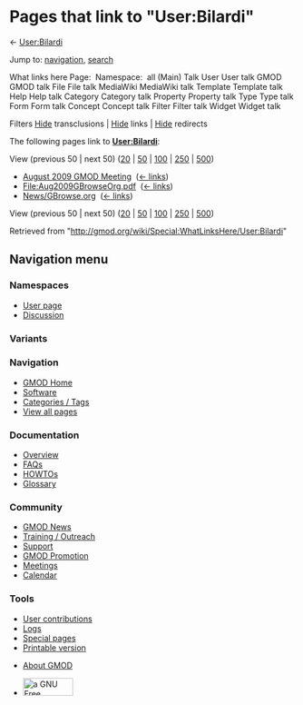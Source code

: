 <div id="mw-page-base" class="noprint">

</div>

<div id="mw-head-base" class="noprint">

</div>

<div id="content" class="mw-body" role="main">

<span id="top"></span>

<div id="mw-js-message" style="display:none;">

</div>



# <span dir="auto">Pages that link to "User:Bilardi"</span>

<div id="bodyContent">

<div id="contentSub">

← [User:Bilardi](/wiki/User:Bilardi "User:Bilardi")

</div>

<div id="jump-to-nav" class="mw-jump">

Jump to: [navigation](#mw-navigation), [search](#p-search)

</div>

<div id="mw-content-text">

What links here Page:  Namespace:  all (Main) Talk User User talk GMOD
GMOD talk File File talk MediaWiki MediaWiki talk Template Template talk
Help Help talk Category Category talk Property Property talk Type Type
talk Form Form talk Concept Concept talk Filter Filter talk Widget
Widget talk

Filters
[Hide](/mediawiki/index.php?title=Special:WhatLinksHere/User:Bilardi&hidetrans=1 "Special:WhatLinksHere/User:Bilardi")
transclusions \|
[Hide](/mediawiki/index.php?title=Special:WhatLinksHere/User:Bilardi&hidelinks=1 "Special:WhatLinksHere/User:Bilardi")
links \|
[Hide](/mediawiki/index.php?title=Special:WhatLinksHere/User:Bilardi&hideredirs=1 "Special:WhatLinksHere/User:Bilardi")
redirects

The following pages link to
**[User:Bilardi](/wiki/User:Bilardi "User:Bilardi")**:

View (previous 50 \| next 50)
([20](/mediawiki/index.php?title=Special:WhatLinksHere/User:Bilardi&limit=20 "Special:WhatLinksHere/User:Bilardi")
\|
[50](/mediawiki/index.php?title=Special:WhatLinksHere/User:Bilardi&limit=50 "Special:WhatLinksHere/User:Bilardi")
\|
[100](/mediawiki/index.php?title=Special:WhatLinksHere/User:Bilardi&limit=100 "Special:WhatLinksHere/User:Bilardi")
\|
[250](/mediawiki/index.php?title=Special:WhatLinksHere/User:Bilardi&limit=250 "Special:WhatLinksHere/User:Bilardi")
\|
[500](/mediawiki/index.php?title=Special:WhatLinksHere/User:Bilardi&limit=500 "Special:WhatLinksHere/User:Bilardi"))

- [August 2009 GMOD
  Meeting](/wiki/August_2009_GMOD_Meeting "August 2009 GMOD Meeting") ‎
  <span class="mw-whatlinkshere-tools">([←
  links](/mediawiki/index.php?title=Special:WhatLinksHere&target=August+2009+GMOD+Meeting "Special:WhatLinksHere"))</span>
- [File:Aug2009GBrowseOrg.pdf](/wiki/File:Aug2009GBrowseOrg.pdf "File:Aug2009GBrowseOrg.pdf")
  ‎ <span class="mw-whatlinkshere-tools">([←
  links](/mediawiki/index.php?title=Special:WhatLinksHere&target=File%3AAug2009GBrowseOrg.pdf "Special:WhatLinksHere"))</span>
- [News/GBrowse.org](/wiki/News/GBrowse.org "News/GBrowse.org") ‎
  <span class="mw-whatlinkshere-tools">([←
  links](/mediawiki/index.php?title=Special:WhatLinksHere&target=News%2FGBrowse.org "Special:WhatLinksHere"))</span>

View (previous 50 \| next 50)
([20](/mediawiki/index.php?title=Special:WhatLinksHere/User:Bilardi&limit=20 "Special:WhatLinksHere/User:Bilardi")
\|
[50](/mediawiki/index.php?title=Special:WhatLinksHere/User:Bilardi&limit=50 "Special:WhatLinksHere/User:Bilardi")
\|
[100](/mediawiki/index.php?title=Special:WhatLinksHere/User:Bilardi&limit=100 "Special:WhatLinksHere/User:Bilardi")
\|
[250](/mediawiki/index.php?title=Special:WhatLinksHere/User:Bilardi&limit=250 "Special:WhatLinksHere/User:Bilardi")
\|
[500](/mediawiki/index.php?title=Special:WhatLinksHere/User:Bilardi&limit=500 "Special:WhatLinksHere/User:Bilardi"))

</div>

<div class="printfooter">

Retrieved from
"<http://gmod.org/wiki/Special:WhatLinksHere/User:Bilardi>"

</div>

<div id="catlinks" class="catlinks catlinks-allhidden">

</div>

<div class="visualClear">

</div>

</div>

</div>

<div id="mw-navigation">

## Navigation menu

<div id="mw-head">



<div id="left-navigation">

<div id="p-namespaces" class="vectorTabs" role="navigation"
aria-labelledby="p-namespaces-label">

### Namespaces

- <span id="ca-nstab-user"><a href="/wiki/User:Bilardi" accesskey="c"
  title="View the user page [c]">User page</a></span>
- <span id="ca-talk"><a
  href="/mediawiki/index.php?title=User_talk:Bilardi&amp;action=edit&amp;redlink=1"
  accesskey="t"
  title="Discussion about the content page [t]">Discussion</a></span>

</div>

<div id="p-variants" class="vectorMenu emptyPortlet" role="navigation"
aria-labelledby="p-variants-label">

### 

### Variants[](#)

<div class="menu">

</div>

</div>

</div>

<div id="right-navigation">





</div>



</div>

</div>

</div>

<div id="mw-panel">

<div id="p-logo" role="banner">

<a href="/wiki/Main_Page"
style="background-image: url(http://gmod.org/images/GMOD-cogs.png);"
title="Visit the main page"></a>

</div>

<div id="p-Navigation" class="portal" role="navigation"
aria-labelledby="p-Navigation-label">

### Navigation

<div class="body">

- <span id="n-GMOD-Home">[GMOD Home](/wiki/Main_Page)</span>
- <span id="n-Software">[Software](/wiki/GMOD_Components)</span>
- <span id="n-Categories-.2F-Tags">[Categories /
  Tags](/wiki/Categories)</span>
- <span id="n-View-all-pages">[View all
  pages](/wiki/Special:AllPages)</span>

</div>

</div>

<div id="p-Documentation" class="portal" role="navigation"
aria-labelledby="p-Documentation-label">

### Documentation

<div class="body">

- <span id="n-Overview">[Overview](/wiki/Overview)</span>
- <span id="n-FAQs">[FAQs](/wiki/Category:FAQ)</span>
- <span id="n-HOWTOs">[HOWTOs](/wiki/Category:HOWTO)</span>
- <span id="n-Glossary">[Glossary](/wiki/Glossary)</span>

</div>

</div>

<div id="p-Community" class="portal" role="navigation"
aria-labelledby="p-Community-label">

### Community

<div class="body">

- <span id="n-GMOD-News">[GMOD News](/wiki/GMOD_News)</span>
- <span id="n-Training-.2F-Outreach">[Training /
  Outreach](/wiki/Training_and_Outreach)</span>
- <span id="n-Support">[Support](/wiki/Support)</span>
- <span id="n-GMOD-Promotion">[GMOD
  Promotion](/wiki/GMOD_Promotion)</span>
- <span id="n-Meetings">[Meetings](/wiki/Meetings)</span>
- <span id="n-Calendar">[Calendar](/wiki/Calendar)</span>

</div>

</div>

<div id="p-tb" class="portal" role="navigation"
aria-labelledby="p-tb-label">

### Tools

<div class="body">

- <span id="t-contributions">[User
  contributions](/wiki/Special:Contributions/Bilardi "A list of contributions of this user")</span>
- <span id="t-log">[Logs](/wiki/Special:Log/Bilardi)</span>
- <span id="t-specialpages"><a href="/wiki/Special:SpecialPages" accesskey="q"
  title="A list of all special pages [q]">Special pages</a></span>
- <span id="t-print"><a
  href="/mediawiki/index.php?title=Special:WhatLinksHere/User:Bilardi&amp;printable=yes"
  rel="alternate" accesskey="p"
  title="Printable version of this page [p]">Printable version</a></span>

</div>

</div>

</div>

</div>

<div id="footer" role="contentinfo">

- <span id="footer-places-about">[About
  GMOD](/wiki/GMOD:About "GMOD:About")</span>

<!-- -->

- <span id="footer-copyrightico">[<img src="http://www.gnu.org/graphics/gfdl-logo-small.png" width="88"
  height="31" alt="a GNU Free Documentation License" />](http://www.gnu.org/licenses/fdl-1.3.html)</span>




</div>
